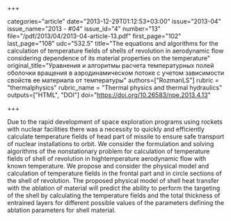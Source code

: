 +++

categories="article"
date="2013-12-29T01:12:53+03:00"
issue="2013-04"
issue_name="2013 - #04"
issue_id="4"
number="13"
file="/pdf/2013/04/2013-04-article-13.pdf"
first_page="102"
last_page="108"
udc="532.5"
title="The equations and algorithms for the calculation of temperature fields of shells of revolution in aerodynamic flow considering dependence of its material properties on the temperature"
original_title="Уравнения и алгоритмы расчета температурных полей оболочки вращения в аэродинамическом потоке с учетом зависимости свойств ее материала от температуры"
authors=["RozmanLS"]
rubric = "thermalphysics"
rubric_name = "Thermal physics and thermal hydraulics"
outputs=["HTML", "DOI"]
doi="https://doi.org/10.26583/npe.2013.4.13"

+++

Due to the rapid development of space exploration programs using rockets with nuclear facilities there was a necessity to quickly and efficiently calculate temperature fields of head part of missile to ensure safe transport of nuclear installations to orbit. We consider the formulation and solving algorithms of the nonstationary problem for calculation of temperature fields of shell of revolution in hightemperature aerodynamic flow with known temperature. We propose and consider the physical model and calculation of temperature fields in the frontal part and in circle sections of the shell of revolution. The proposed physical model of shell heat transfer with the ablation of material will predict the ability to perform the targeting of the shell by calculating the temperature fields and the total thickness of entrained layers for different possible values of the parameters defining the ablation parameters for shell material.
